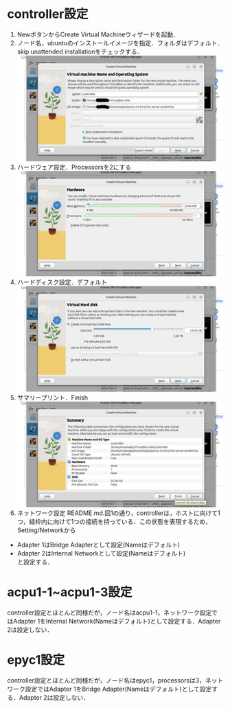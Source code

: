 # controller設定
1. NewボタンからCreate Virtual Machineウィザードを起動．
2. ノード名，ubuntuのインストールイメージを指定．フォルダはデフォルト．skip unattended installationをチェックする．
![](figures/1.1.png)
3. ハードウェア設定．Processorsを2にする
![](figures/1.2.png)
4. ハードディスク設定．デフォルト
![](figures/1.3.png)
5. サマリープリント．Finish
![](figures/1.4.png)
6. ネットワーク設定
README.md.図1の通り，controllerは，ホストに向けて1つ，緑枠内に向けて1つの接続を持っている．この状態を表現するため，Setting/Networkから
- Adapter 1はBridge Adapterとして設定(Nameはデフォルト)
- Adapter 2はInternal Networkとして設定(Nameはデフォルト)  
と設定する．

# acpu1-1~acpu1-3設定
controller設定とほとんど同様だが，ノード名はacpu1-1，ネットワーク設定ではAdapter 1をInternal Network(Nameはデフォルト)として設定する．Adapter 2は設定しない．

# epyc1設定
controller設定とほとんど同様だが，ノード名はepyc1，processorsは3，ネットワーク設定ではAdapter 1をBridge Adapter(Nameはデフォルト)として設定する．Adapter 2は設定しない．